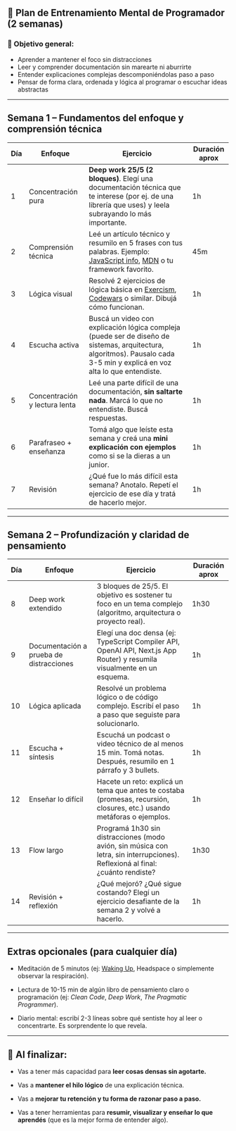 ## 🧠 **Plan de Entrenamiento Mental de Programador (2 semanas)**

### 🔹 Objetivo general:

-  Aprender a mantener el foco sin distracciones
-  Leer y comprender documentación sin marearte ni aburrirte
-  Entender explicaciones complejas descomponiéndolas paso a paso
-  Pensar de forma clara, ordenada y lógica al programar o escuchar ideas abstractas

---

## Semana 1 – Fundamentos del enfoque y comprensión técnica

| Día | Enfoque                       | Ejercicio                                                                                                                                                                             | Duración aprox |
| --- | ----------------------------- | ------------------------------------------------------------------------------------------------------------------------------------------------------------------------------------- | -------------- |
| 1   | Concentración pura            | **Deep work 25/5 (2 bloques)**. Elegí una documentación técnica que te interese (por ej. de una librería que uses) y leela subrayando lo más importante.                              | 1h             |
| 2   | Comprensión técnica           | Leé un artículo técnico y resumilo en 5 frases con tus palabras. Ejemplo: [JavaScript info](https://javascript.info/), [MDN](https://developer.mozilla.org/) o tu framework favorito. | 45m            |
| 3   | Lógica visual                 | Resolvé 2 ejercicios de lógica básica en [Exercism](https://exercism.org/), [Codewars](https://www.codewars.com/) o similar. Dibujá cómo funcionan.                                   | 1h             |
| 4   | Escucha activa                | Buscá un video con explicación lógica compleja (puede ser de diseño de sistemas, arquitectura, algoritmos). Pausalo cada 3-5 min y explicá en voz alta lo que entendiste.             | 1h             |
| 5   | Concentración y lectura lenta | Leé una parte difícil de una documentación, **sin saltarte nada**. Marcá lo que no entendiste. Buscá respuestas.                                                                      | 1h             |
| 6   | Parafraseo + enseñanza        | Tomá algo que leíste esta semana y creá una **mini explicación con ejemplos** como si se la dieras a un junior.                                                                       | 1h             |
| 7   | Revisión                      | ¿Qué fue lo más difícil esta semana? Anotalo. Repetí el ejercicio de ese día y tratá de hacerlo mejor.                                                                                | 1h             |

---

## Semana 2 – Profundización y claridad de pensamiento

|Día|Enfoque|Ejercicio|Duración aprox|
|---|---|---|---|
|8|Deep work extendido|3 bloques de 25/5. El objetivo es sostener tu foco en un tema complejo (algoritmo, arquitectura o proyecto real).|1h30|
|9|Documentación a prueba de distracciones|Elegí una doc densa (ej: TypeScript Compiler API, OpenAI API, Next.js App Router) y resumila visualmente en un esquema.|1h|
|10|Lógica aplicada|Resolvé un problema lógico o de código complejo. Escribí el paso a paso que seguiste para solucionarlo.|1h|
|11|Escucha + síntesis|Escuchá un podcast o video técnico de al menos 15 min. Tomá notas. Después, resumilo en 1 párrafo y 3 bullets.|1h|
|12|Enseñar lo difícil|Hacete un reto: explicá un tema que antes te costaba (promesas, recursión, closures, etc.) usando metáforas o ejemplos.|1h|
|13|Flow largo|Programá 1h30 sin distracciones (modo avión, sin música con letra, sin interrupciones). Reflexioná al final: ¿cuánto rendiste?|1h30|
|14|Revisión + reflexión|¿Qué mejoró? ¿Qué sigue costando? Elegí un ejercicio desafiante de la semana 2 y volvé a hacerlo.|1h|

---

## Extras opcionales (para cualquier día)

- Meditación de 5 minutos (ej: [Waking Up](https://www.wakingup.com/), Headspace o simplemente observar la respiración).
    
- Lectura de 10-15 min de algún libro de pensamiento claro o programación (ej: _Clean Code_, _Deep Work_, _The Pragmatic Programmer_).
    
- Diario mental: escribí 2-3 líneas sobre qué sentiste hoy al leer o concentrarte. Es sorprendente lo que revela.
    

---

## 📌 Al finalizar:

- Vas a tener más capacidad para **leer cosas densas sin agotarte.**
    
- Vas a **mantener el hilo lógico** de una explicación técnica.
    
- Vas a **mejorar tu retención y tu forma de razonar paso a paso.**
    
- Vas a tener herramientas para **resumir, visualizar y enseñar lo que aprendés** (que es la mejor forma de entender algo).